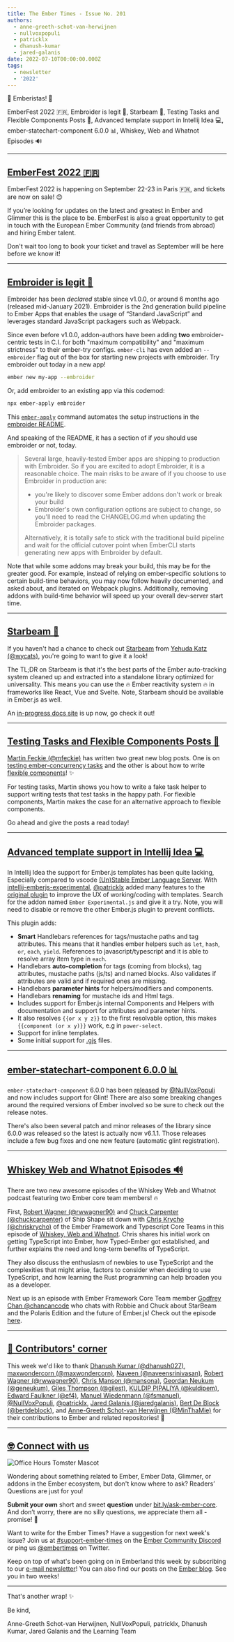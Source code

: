 ```yaml
---
title: The Ember Times - Issue No. 201
authors:
  - anne-greeth-schot-van-herwijnen
  - nullvoxpopuli
  - patricklx
  - dhanush-kumar
  - jared-galanis
date: 2022-07-10T00:00:00.000Z
tags:
  - newsletter
  - '2022'
---
```


👋 Emberistas! 🐹

EmberFest 2022 🇫🇷,
Embroider is legit 🧵,
Starbeam 🤩,
Testing Tasks and Flexible Components Posts 📖,
Advanced template support in Intellij Idea 💻,
ember-statechart-component 6.0.0 📊,
Whiskey, Web and Whatnot Episodes 🔊

---

## [EmberFest 2022 🇫🇷](https://emberfest.eu/)

EmberFest 2022 is happening on September 22-23 in Paris 🇫🇷, and tickets are now on sale! 😊

If you’re looking for updates on the latest and greatest in Ember and Glimmer this is the place to be. EmberFest is also a great opportunity to get in touch with the European Ember Community (and friends from abroad) and hiring Ember talent.

Don't wait too long to book your ticket and travel as September will be here before we know it!

---

## [Embroider is legit 🧵](https://github.com/embroider-build/embroider)

Embroider has been _declared_ stable since v1.0.0, or around 6 months ago (released mid-January 2021). Embroider is the 2nd generation build pipeline to Ember Apps that enables the usage of “Standard JavaScript” and leverages standard JavaScript packagers such as Webpack.

Since even before v1.0.0, addon-authors have been adding **two** embroider-centric tests in C.I. for both "maximum compatibility" and "maximum strictness" to their ember-try configs.
`ember-cli` has even added an `--embroider` flag out of the box for starting new projects with embroider.
Try embroider out today in a new app!

```bash
ember new my-app --embroider
```

Or, add embroider to an existing app via this codemod:

```bash
npx ember-apply embroider
```

This [`ember-apply`](https://github.com/NullVoxPopuli/ember-apply/) command automates the setup instructions in the [embroider README](https://github.com/embroider-build/embroider#how-to-try-it).

And speaking of the README, it has a section of if _you_ should use embroider or not, today.

> Several large, heavily-tested Ember apps are shipping to production with Embroider. So if you are excited to adopt Embroider, it is a reasonable choice. The main risks to be aware of if you choose to use Embroider in production are:
>
> - you're likely to discover some Ember addons don't work or break your build
> - Embroider's own configuration options are subject to change, so you'll need to read the CHANGELOG.md when updating the Embroider packages.
>
> Alternatively, it is totally safe to stick with the traditional build pipeline and wait for the official cutover point when EmberCLI starts generating new apps with Embroider by default.

Note that while some addons may break your build, this may be for the greater good. For example, instead of relying on ember-specific solutions to certain build-time behaviors, you may now follow heavily documented, and asked about, and iterated on Webpack plugins. Additionally, removing addons with build-time behavior will speed up your overall dev-server start time.

---

## [Starbeam 🤩](https://twitter.com/wycats/status/1538888835064442880)

If you haven't had a chance to check out [Starbeam](https://github.com/starbeamjs/starbeam) from [Yehuda Katz (@wycats)](https://github.com/wycats), you're going to want to give it a look!

The TL;DR on Starbeam is that it's the best parts of the Ember auto-tracking system cleaned up and extracted into a standalone library optimized for universality. This means you can use the 🔥 Ember reactivity system 🔥 in frameworks like React, Vue and Svelte. Note, Starbeam should be available in Ember.js as well.

An [in-progress docs site](https://starbeamjs.com/) is up now, go check it out!

---

## [Testing Tasks and Flexible Components Posts 📖](https://mfeckie.dev/)

[Martin Feckie (@mfeckie)](https://github.com/mfeckie) has written two great new blog posts. One is on [testing ember-concurrency tasks](https://mfeckie.dev/testing-tasks/) and the other is about how to write [flexible components](https://mfeckie.dev/flexible-components/)! ✨

For testing tasks, Martin shows you how to write a fake task helper to support writing tests that test tasks in the happy path. For flexible components, Martin makes the case for an alternative approach to flexible components.

Go ahead and give the posts a read today!

---

## [Advanced template support in Intellij Idea 💻](https://github.com/patricklx/intellij-emberjs-experimental)

In Intellij Idea the support for Ember.js templates has been quite lacking, Especially compared to vscode [(Un)Stable Ember Language Server](https://marketplace.visualstudio.com/items?itemName=lifeart.vscode-ember-unstable). With [intellij-emberjs-experimental](https://github.com/patricklx/intellij-emberjs-experimental), [@patricklx](https://github.com/patricklx) added many features to the [original plugin](https://github.com/Turbo87/intellij-emberjs) to improve the UX of working/coding with templates. Search for the addon named `Ember Experimental.js` and give it a try. Note, you will need to disable or remove the other Ember.js plugin to prevent conflicts.

This plugin adds:

- **Smart** Handlebars references for tags/mustache paths and tag attributes. This means that it handles ember helpers such as `let`, `hash`, `or`, `each`, `yield`. References to javascript/typescript and it is able to resolve array item type in `each`.
- Handlebars **auto-completion** for tags (coming from blocks), tag attributes, mustache paths (js/ts) and named blocks. Also validates if attributes are valid and if required ones are missing.
- Handlebars **parameter hints** for helpers/modifiers and components.
- Handlebars **renaming** for mustache ids and Html tags.
- Includes support for Ember.js internal Components and Helpers with documentation and support for attributes and parameter hints.
- It also resolves `{{or x y z}}` to the first resolvable option, this makes `{{component (or x y)}}` work, e.g in `power-select`.
- Support for inline templates.
- Some initial support for [.gjs]((https://github.com/ember-template-imports/ember-template-imports)) files.

---

## [ember-statechart-component 6.0.0 📊](https://twitter.com/nullvoxpopuli/status/1543449217351442438)

`ember-statechart-component` 6.0.0 has been [released](https://github.com/NullVoxPopuli/ember-statechart-component/releases/tag/v6.0.0) by [@NullVoxPopuli](https://github.com/NullVoxPopuli) and now includes support for Glint! There are also some breaking changes around the required versions of Ember involved so be sure to check out the release notes.

There's also been several patch and minor releases of the library since 6.0.0 was released so the latest is actually now v6.1.1. Those releases include a few bug fixes and one new feature (automatic glint registration).

---

## [Whiskey Web and Whatnot Episodes 🔊](https://www.whiskeywebandwhatnot.fm/)

There are two new awesome episodes of the Whiskey Web and Whatnot podcast featuring two Ember core team members! 🔥

First, [Robert Wagner (@rwwagner90)](https://github.com/rwwagner90) and [Chuck Carpenter (@chuckcarpenter)](https://github.com/chuckcarpenter) of Ship Shape sit down with [Chris Krycho (@chriskrycho)](https://github.com/chriskrycho) of the Ember Framework and Typescript Core Teams in this episode of [Whiskey, Web and Whatnot](https://www.whiskeywebandwhatnot.fm/bringing-types-to-ember-with-chris-krycho/). Chris shares his initial work on getting TypeScript into Ember, how Typed-Ember got established, and further explains the need and long-term benefits of TypeScript.

They also discuss the enthusiasm of newbies to use TypeScript and the complexities that might arise, factors to consider when deciding to use TypeScript, and how learning the Rust programming can help broaden you as a developer.

Next up is an episode with Ember Framework Core Team member [Godfrey Chan @chancancode](https://github.com/chancancode) who chats with Robbie and Chuck about StarBeam and the Polaris Edition and the future of Ember.js! Check out the episode [here](https://www.whiskeywebandwhatnot.fm/polaris-starbeam-and-the-future-of-ember-with-godfrey-chan/).

---

## [👏 Contributors' corner](https://guides.emberjs.com/release/contributing/repositories/)

<p>This week we'd like to thank <a href="https://github.com/dhanush027" rel="noopener noreferrer" target="_blank">Dhanush Kumar (@dhanush027)</a>, <a href="https://github.com/maxwondercorn" rel="noopener noreferrer" target="_blank">maxwondercorn (@maxwondercorn)</a>, <a href="https://github.com/naveensrinivasan" rel="noopener noreferrer" target="_blank">Naveen (@naveensrinivasan)</a>, <a href="https://github.com/rwwagner90" rel="noopener noreferrer" target="_blank">Robert Wagner (@rwwagner90)</a>, <a href="https://github.com/mansona" rel="noopener noreferrer" target="_blank">Chris Manson (@mansona)</a>, <a href="https://github.com/geneukum" rel="noopener noreferrer" target="_blank">Geordan Neukum (@geneukum)</a>, <a href="https://github.com/gilest" rel="noopener noreferrer" target="_blank">Giles Thompson (@gilest)</a>, <a href="https://github.com/kuldipem" rel="noopener noreferrer" target="_blank">KULDIP PIPALIYA (@kuldipem)</a>, <a href="https://github.com/ef4" rel="noopener noreferrer" target="_blank">Edward Faulkner (@ef4)</a>, <a href="https://github.com/fsmanuel" rel="noopener noreferrer" target="_blank">Manuel Wiedenmann (@fsmanuel)</a>, <a href="https://github.com/NullVoxPopuli" rel="noopener noreferrer" target="_blank">@NullVoxPopuli</a>, <a href="https://github.com/patricklx" rel="noopener noreferrer" target="_blank">@patricklx</a>, <a href="https://github.com/jaredgalanis" rel="noopener noreferrer" target="_blank">Jared Galanis (@jaredgalanis)</a>, <a href="https://github.com/bertdeblock" rel="noopener noreferrer" target="_blank">Bert De Block (@bertdeblock)</a>, and <a href="https://github.com/MinThaMie" rel="noopener noreferrer" target="_blank">Anne-Greeth Schot-van Herwijnen (@MinThaMie)</a> for their contributions to Ember and related repositories! 💖</p>

---

## [🤓 Connect with us](https://docs.google.com/forms/d/e/1FAIpQLScqu7Lw_9cIkRtAiXKitgkAo4xX_pV1pdCfMJgIr6Py1V-9Og/viewform)

<div class="blog-row">
  <img class="float-right small transparent padded" alt="Office Hours Tomster Mascot" title="Readers' Questions" src="/images/tomsters/officehours.png" />

  <p>Wondering about something related to Ember, Ember Data, Glimmer, or addons in the Ember ecosystem, but don't know where to ask? Readers’ Questions are just for you!</p>

  <p><strong>Submit your own</strong> short and sweet <strong>question</strong> under <a href="https://bit.ly/ask-ember-core" target="rq">bit.ly/ask-ember-core</a>. And don’t worry, there are no silly questions, we appreciate them all - promise! 🤞</p>

  <p>Want to write for the Ember Times? Have a suggestion for next week's issue? Join us at <a href="https://discordapp.com/channels/480462759797063690/485450546887786506">#support-ember-times</a> on the <a href="https://discord.gg/emberjs">Ember Community Discord</a> or ping us <a href="https://twitter.com/embertimes">@embertimes</a> on Twitter.</p>

  <p>Keep on top of what's been going on in Emberland this week by subscribing to our <a href="https://embertimes.substack.com/">e-mail newsletter</a>! You can also find our posts on the <a href="https://blog.emberjs.com/tag/newsletter">Ember blog</a>. See you in two weeks!</p>
</div>

---

That's another wrap! ✨

Be kind,

Anne-Greeth Schot-van Herwijnen, NullVoxPopuli, patricklx, Dhanush Kumar, Jared Galanis and the Learning Team
